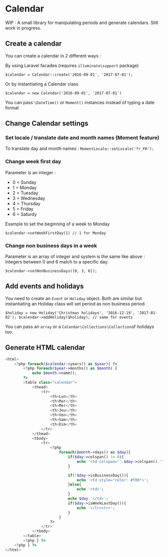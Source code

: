 # Calendar

WIP : A small library for manipulating periods and generate calendars. Still work in progress.

## Create a calendar
You can create a calendar in 2 different ways :

By using Laravel facades (requires `illuminate\support` package)

`$calendar = Calendar::create('2016-09-01', '2017-07-01');`

Or by instantiating a Calendar class

`$calendar = new Calendar('2016-09-01', '2017-07-01')`

You can pass `\DateTime()`  or `Moment()` instances instead of typing a date format

## Change Calendar settings
### Set locale / translate date and month names (Moment feature)

To translate day and month names : `MomentLocale::setLocale('fr_FR');`

### Change week first day
Parameter is an integer :

* 0 = Sunday
* 1 = Monday
* 2 = Tuesday
* 3 = Wednesday
* 4 = Thursday
* 5 = Friday
* 6 = Saturdy

Example to set the beginning of a week to Monday

`$calendar->setWeekFirstDay(1) // 1 for Monday`

### Change non business days in a week
Parameter is an array of integer and system is the same like above : Integers between 0 and 6 match to a specific day.

`$calendar->setNonBusinessDays([0, 3, 6]);`

## Add events and holidays

You need to create an `Event` or `Holiday` object. Both are similar but instantiating an Holiday class will set period as non business period.

`
$holiday = new Holiday('Christmas holidays', '2016-12-19', '2017-01-02');
$calendar->addHoliday($holiday);
// same for events
`

You can pass an `array` or a `Calendar\Collections\Collection`of holidays too.

## Generate HTML calendar

```php
<html>
    <?php foreach($calendar->years() as $year){ ?>
        <?php foreach($year->months() as $month) {
            echo $month->name();
        ?>
        <table class="calendar">
            <thead>
                <tr>
                    <th>Lun</th>
                    <th>Mar</th>
                    <th>Mer</th>
                    <th>Jeu</th>
                    <th>Ven</th>
                    <th>Sam</th>
                    <th>Dim</th>
                </tr>
            </thead>
            <tbody>
                <tr>
                    <?php
                        foreach($month->days() as $day){
                            if($day->colspan() != 0){
                                echo '<td colspan="'.$day->colspan().'"></td>';
                            }

                            if(!$day->isBusinessDay()){
                                echo '<td style="color: #f00">';
                            }else{
                                echo '<td>';
                            }
                            echo $day.'</td>';
                            if($day->isWeekLastDay()){
                                echo '</tr><tr>';
                            }
                        }
                    ?>
                </tr>
            </tbody>
        </table>
        <?php } ?>
    <?php } ?>
</html>
```